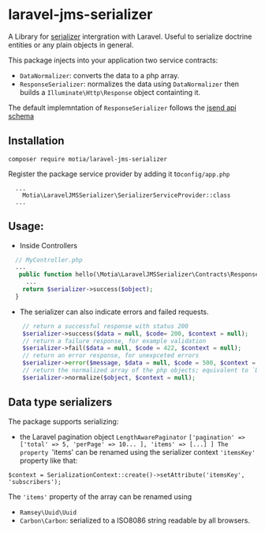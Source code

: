 # laravel-jms-serializer
A Library for [serializer](https://jmsyst.com/libs/serializer) intergration with Laravel. 
Useful to serialize doctrine entities or any plain objects in general. 

This package injects into your application two service contracts:
- `DataNormalizer`: converts the data to a php array.
- `ResponseSerializer`: normalizes the data using `DataNormalizer` then builds a `Illuminate\Http\Response` object containting it.

The default implemntation of `ResponseSerializer` follows the [jsend api schema](https://github.com/omniti-labs/jsend)

## Installation 

```
composer require motia/laravel-jms-serializer
```
Register the package service provider by adding it to`config/app.php`
```
  ...
    Motia\LaravelJMSSerializer\SerializerServiceProvider::class 
  ...
```

## Usage:

- Inside Controllers
```php
  // MyController.php
  ...
   public function hello(\Motia\LaravelJMSSerializer\Contracts\ResponseSerializer $serializer) {
     ...
    return $serializer->success($object);
  }
```

- The serializer can also indicate errors and failed requests.
```php
    // return a successful response with status 200
    $serializer->success($data = null, $code= 200, $context = null);
    // return a failure response, for example validation
    $serializer->fail($data = null, $code = 422, $context = null);
    // return an error response, for unexpceted errors 
    $serializer->error($message, $data = null, $code = 500, $context = null);
    // return the normalized array of the php objects; equivalent to `DataNormalizer::normalize()`
    $serializer->normalize($object, $context = null);
```

## Data type serializers
The package supports serializing:
- the Laravel pagination object `LengthAwarePaginator`
`['pagination' => ['total' => 5, 'perPage' => 10... ], 'items' => [...] ]
The property `'items' can be renamed using the serializer context `'itemsKey'` property like that:
```
$context = SerializationContext::create()->setAttribute('itemsKey', 'subscribers');
```

The `'items'` property of the array can be renamed using 
- `Ramsey\Uuid\Uuid`
- `Carbon\Carbon`: serialized to a ISO8086 string readable by all browsers.

